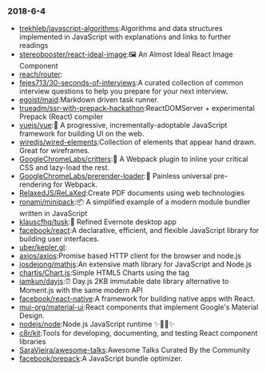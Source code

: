 ### 2018-6-4 
* [trekhleb/javascript-algorithms](https://github.com//trekhleb/javascript-algorithms):Algorithms and data structures implemented in JavaScript with explanations and links to further readings 
* [stereobooster/react-ideal-image](https://github.com//stereobooster/react-ideal-image):🖼️ An Almost Ideal React Image Component 
* [reach/router](https://github.com//reach/router): 
* [fejes713/30-seconds-of-interviews](https://github.com//fejes713/30-seconds-of-interviews):A curated collection of common interview questions to help you prepare for your next interview. 
* [egoist/maid](https://github.com//egoist/maid):Markdown driven task runner. 
* [trueadm/ssr-with-prepack-hackathon](https://github.com//trueadm/ssr-with-prepack-hackathon):ReactDOMServer + experimental Prepack (React) compiler 
* [vuejs/vue](https://github.com//vuejs/vue):🖖 A progressive, incrementally-adoptable JavaScript framework for building UI on the web. 
* [wiredjs/wired-elements](https://github.com//wiredjs/wired-elements):Collection of elements that appear hand drawn. Great for wireframes. 
* [GoogleChromeLabs/critters](https://github.com//GoogleChromeLabs/critters):🦔 A Webpack plugin to inline your critical CSS and lazy-load the rest. 
* [GoogleChromeLabs/prerender-loader](https://github.com//GoogleChromeLabs/prerender-loader):📰 Painless universal pre-rendering for Webpack. 
* [RelaxedJS/ReLaXed](https://github.com//RelaxedJS/ReLaXed):Create PDF documents using web technologies 
* [ronami/minipack](https://github.com//ronami/minipack):📦 A simplified example of a modern module bundler written in JavaScript 
* [klauscfhq/tusk](https://github.com//klauscfhq/tusk):🐘 Refined Evernote desktop app 
* [facebook/react](https://github.com//facebook/react):A declarative, efficient, and flexible JavaScript library for building user interfaces. 
* [uber/kepler.gl](https://github.com//uber/kepler.gl): 
* [axios/axios](https://github.com//axios/axios):Promise based HTTP client for the browser and node.js 
* [josdejong/mathjs](https://github.com//josdejong/mathjs):An extensive math library for JavaScript and Node.js 
* [chartjs/Chart.js](https://github.com//chartjs/Chart.js):Simple HTML5 Charts using the <canvas> tag 
* [iamkun/dayjs](https://github.com//iamkun/dayjs):⏰ Day.js 2KB immutable date library alternative to Moment.js with the same modern API 
* [facebook/react-native](https://github.com//facebook/react-native):A framework for building native apps with React. 
* [mui-org/material-ui](https://github.com//mui-org/material-ui):React components that implement Google's Material Design. 
* [nodejs/node](https://github.com//nodejs/node):Node.js JavaScript runtime ✨🐢🚀✨ 
* [c8r/kit](https://github.com//c8r/kit):Tools for developing, documenting, and testing React component libraries 
* [SaraVieira/awesome-talks](https://github.com//SaraVieira/awesome-talks):Awesome Talks Curated By the Community 
* [facebook/prepack](https://github.com//facebook/prepack):A JavaScript bundle optimizer. 
